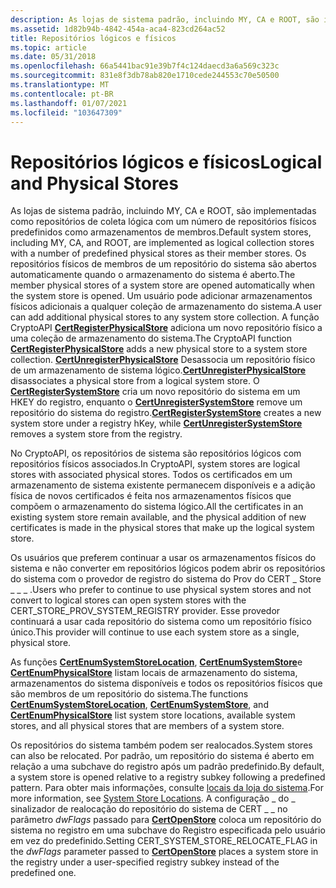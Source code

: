 ```yaml
---
description: As lojas de sistema padrão, incluindo MY, CA e ROOT, são implementadas como repositórios de coleta lógica com um número de repositórios físicos predefinidos como armazenamentos de membros.
ms.assetid: 1d82b94b-4842-454a-aca4-823cd264ac52
title: Repositórios lógicos e físicos
ms.topic: article
ms.date: 05/31/2018
ms.openlocfilehash: 66a5441bac91e39b7f4c124daecd3a6a569c323c
ms.sourcegitcommit: 831e8f3db78ab820e1710cede244553c70e50500
ms.translationtype: MT
ms.contentlocale: pt-BR
ms.lasthandoff: 01/07/2021
ms.locfileid: "103647309"
---
```

# <a name="logical-and-physical-stores"></a><span data-ttu-id="e7a90-103">Repositórios lógicos e físicos</span><span class="sxs-lookup"><span data-stu-id="e7a90-103">Logical and Physical Stores</span></span>

<span data-ttu-id="e7a90-104">As lojas de sistema padrão, incluindo MY, CA e ROOT, são implementadas como repositórios de coleta lógica com um número de repositórios físicos predefinidos como armazenamentos de membros.</span><span class="sxs-lookup"><span data-stu-id="e7a90-104">Default system stores, including MY, CA, and ROOT, are implemented as logical collection stores with a number of predefined physical stores as their member stores.</span></span> <span data-ttu-id="e7a90-105">Os repositórios físicos de membros de um repositório do sistema são abertos automaticamente quando o armazenamento do sistema é aberto.</span><span class="sxs-lookup"><span data-stu-id="e7a90-105">The member physical stores of a system store are opened automatically when the system store is opened.</span></span> <span data-ttu-id="e7a90-106">Um usuário pode adicionar armazenamentos físicos adicionais a qualquer coleção de armazenamento do sistema.</span><span class="sxs-lookup"><span data-stu-id="e7a90-106">A user can add additional physical stores to any system store collection.</span></span> <span data-ttu-id="e7a90-107">A função CryptoAPI [**CertRegisterPhysicalStore**](/windows/desktop/api/Wincrypt/nf-wincrypt-certregisterphysicalstore) adiciona um novo repositório físico a uma coleção de armazenamento do sistema.</span><span class="sxs-lookup"><span data-stu-id="e7a90-107">The CryptoAPI function [**CertRegisterPhysicalStore**](/windows/desktop/api/Wincrypt/nf-wincrypt-certregisterphysicalstore) adds a new physical store to a system store collection.</span></span> <span data-ttu-id="e7a90-108">[**CertUnregisterPhysicalStore**](/windows/desktop/api/Wincrypt/nf-wincrypt-certunregisterphysicalstore) Desassocia um repositório físico de um armazenamento de sistema lógico.</span><span class="sxs-lookup"><span data-stu-id="e7a90-108">[**CertUnregisterPhysicalStore**](/windows/desktop/api/Wincrypt/nf-wincrypt-certunregisterphysicalstore) disassociates a physical store from a logical system store.</span></span> <span data-ttu-id="e7a90-109">O [**CertRegisterSystemStore**](/windows/desktop/api/Wincrypt/nf-wincrypt-certregistersystemstore) cria um novo repositório do sistema em um HKEY do registro, enquanto o [**CertUnregisterSystemStore**](/windows/desktop/api/Wincrypt/nf-wincrypt-certunregistersystemstore) remove um repositório do sistema do registro.</span><span class="sxs-lookup"><span data-stu-id="e7a90-109">[**CertRegisterSystemStore**](/windows/desktop/api/Wincrypt/nf-wincrypt-certregistersystemstore) creates a new system store under a registry hKey, while [**CertUnregisterSystemStore**](/windows/desktop/api/Wincrypt/nf-wincrypt-certunregistersystemstore) removes a system store from the registry.</span></span>

<span data-ttu-id="e7a90-110">No CryptoAPI, os repositórios de sistema são repositórios lógicos com repositórios físicos associados.</span><span class="sxs-lookup"><span data-stu-id="e7a90-110">In CryptoAPI, system stores are logical stores with associated physical stores.</span></span> <span data-ttu-id="e7a90-111">Todos os certificados em um armazenamento de sistema existente permanecem disponíveis e a adição física de novos certificados é feita nos armazenamentos físicos que compõem o armazenamento do sistema lógico.</span><span class="sxs-lookup"><span data-stu-id="e7a90-111">All the certificates in an existing system store remain available, and the physical addition of new certificates is made in the physical stores that make up the logical system store.</span></span>

<span data-ttu-id="e7a90-112">Os usuários que preferem continuar a usar os armazenamentos físicos do sistema e não converter em repositórios lógicos podem abrir os repositórios do sistema com o provedor de registro do sistema do Prov do CERT \_ Store \_ \_ \_ .</span><span class="sxs-lookup"><span data-stu-id="e7a90-112">Users who prefer to continue to use physical system stores and not convert to logical stores can open system stores with the CERT\_STORE\_PROV\_SYSTEM\_REGISTRY provider.</span></span> <span data-ttu-id="e7a90-113">Esse provedor continuará a usar cada repositório do sistema como um repositório físico único.</span><span class="sxs-lookup"><span data-stu-id="e7a90-113">This provider will continue to use each system store as a single, physical store.</span></span>

<span data-ttu-id="e7a90-114">As funções [**CertEnumSystemStoreLocation**](/windows/desktop/api/Wincrypt/nf-wincrypt-certenumsystemstorelocation), [**CertEnumSystemStore**](/windows/desktop/api/Wincrypt/nf-wincrypt-certenumsystemstore)e [**CertEnumPhysicalStore**](/windows/desktop/api/Wincrypt/nf-wincrypt-certenumphysicalstore) listam locais de armazenamento do sistema, armazenamentos do sistema disponíveis e todos os repositórios físicos que são membros de um repositório do sistema.</span><span class="sxs-lookup"><span data-stu-id="e7a90-114">The functions [**CertEnumSystemStoreLocation**](/windows/desktop/api/Wincrypt/nf-wincrypt-certenumsystemstorelocation), [**CertEnumSystemStore**](/windows/desktop/api/Wincrypt/nf-wincrypt-certenumsystemstore), and [**CertEnumPhysicalStore**](/windows/desktop/api/Wincrypt/nf-wincrypt-certenumphysicalstore) list system store locations, available system stores, and all physical stores that are members of a system store.</span></span>

<span data-ttu-id="e7a90-115">Os repositórios do sistema também podem ser realocados.</span><span class="sxs-lookup"><span data-stu-id="e7a90-115">System stores can also be relocated.</span></span> <span data-ttu-id="e7a90-116">Por padrão, um repositório do sistema é aberto em relação a uma subchave do registro após um padrão predefinido.</span><span class="sxs-lookup"><span data-stu-id="e7a90-116">By default, a system store is opened relative to a registry subkey following a predefined pattern.</span></span> <span data-ttu-id="e7a90-117">Para obter mais informações, consulte [locais da loja do sistema](system-store-locations.md).</span><span class="sxs-lookup"><span data-stu-id="e7a90-117">For more information, see [System Store Locations](system-store-locations.md).</span></span> <span data-ttu-id="e7a90-118">A configuração \_ do \_ sinalizador de realocação do repositório do sistema de CERT \_ \_ no parâmetro *dwFlags* passado para [**CertOpenStore**](/windows/desktop/api/Wincrypt/nf-wincrypt-certopenstore) coloca um repositório do sistema no registro em uma subchave do Registro especificada pelo usuário em vez do predefinido.</span><span class="sxs-lookup"><span data-stu-id="e7a90-118">Setting CERT\_SYSTEM\_STORE\_RELOCATE\_FLAG in the *dwFlags* parameter passed to [**CertOpenStore**](/windows/desktop/api/Wincrypt/nf-wincrypt-certopenstore) places a system store in the registry under a user-specified registry subkey instead of the predefined one.</span></span>

 

 



